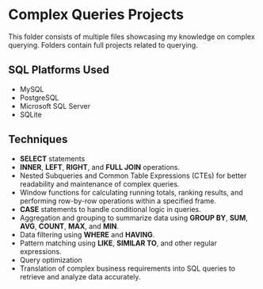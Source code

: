 # Complex Queries Projects
This folder consists of multiple files showcasing my knowledge on complex querying. Folders contain full projects related to querying.

## SQL Platforms Used
- MySQL
- PostgreSQL
- Microsoft SQL Server
- SQLite
  
## Techniques
- **SELECT** statements
- **INNER**, **LEFT**, **RIGHT**, and **FULL JOIN** operations.
- Nested Subqueries and Common Table Expressions (CTEs) for better readability and maintenance of complex queries.
- Window functions for calculating running totals, ranking results, and performing row-by-row operations within a specified frame.
- **CASE** statements to handle conditional logic in queries.
- Aggregation and grouping to summarize data using **GROUP BY**, **SUM**, **AVG**, **COUNT**, **MAX**, and **MIN**.
- Data filtering using **WHERE** and **HAVING**.
- Pattern matching using **LIKE**, **SIMILAR TO**, and other regular expressions.
- Query optimization
- Translation of complex business requirements into SQL queries to retrieve and analyze data accurately.
